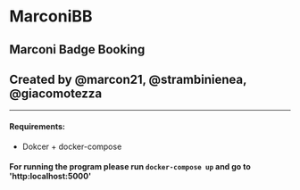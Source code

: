 # MarconiBB

## Marconi Badge Booking

## Created by @marcon21, @strambinienea, @giacomotezza

---

#### Requirements:

- Dokcer + docker-compose

#### For running the program please run `docker-compose up` and go to 'http:localhost:5000'
